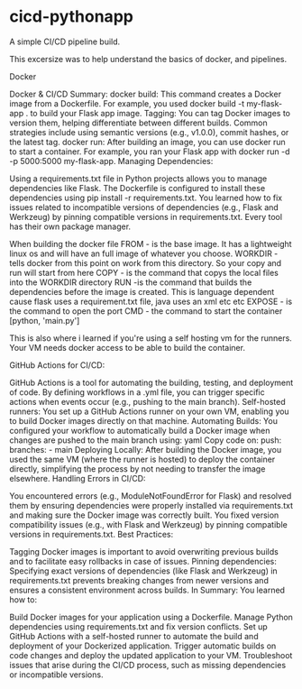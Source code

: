 # cicd-pythonapp

A simple CI/CD pipeline build.

This excersize was to help understand the basics of docker, and pipelines.

Docker


Docker & CI/CD Summary:
docker build: This command creates a Docker image from a Dockerfile. For example, you used docker build -t my-flask-app . to build your Flask app image.
Tagging: You can tag Docker images to version them, helping differentiate between different builds. Common strategies include using semantic versions (e.g., v1.0.0), commit hashes, or the latest tag.
docker run: After building an image, you can use docker run to start a container. For example, you ran your Flask app with docker run -d -p 5000:5000 my-flask-app.
Managing Dependencies:

Using a requirements.txt file in Python projects allows you to manage dependencies like Flask. The Dockerfile is configured to install these dependencies using pip install -r requirements.txt.
You learned how to fix issues related to incompatible versions of dependencies (e.g., Flask and Werkzeug) by pinning compatible versions in requirements.txt.  Every tool has their own package manager.

When building the docker file
FROM - is the base image.  It has a lightweight linux os and will have an full image of whatever you choose.
WORKDIR - tells docker from this point on work from this directory.  So your copy and run will start from here
COPY - is the command that copys the local files into the WORKDIR directory
RUN -is the command that builds the dependencies before the image is created.  This is language dependent cause flask uses a requirement.txt file, java uses an xml etc etc
EXPOSE - is the command to open the port
CMD - the command to start the container [python, 'main.py']

This is also where i learned if you're using a self hosting vm for the runners.  Your VM needs docker access to be able to build the container.

GitHub Actions for CI/CD:

GitHub Actions is a tool for automating the building, testing, and deployment of code. By defining workflows in a .yml file, you can trigger specific actions when events occur (e.g., pushing to the main branch).
Self-hosted runners: You set up a GitHub Actions runner on your own VM, enabling you to build Docker images directly on that machine.
Automating Builds: You configured your workflow to automatically build a Docker image when changes are pushed to the main branch using:
yaml
Copy code
on:
  push:
    branches:
      - main
Deploying Locally: After building the Docker image, you used the same VM (where the runner is hosted) to deploy the container directly, simplifying the process by not needing to transfer the image elsewhere.
Handling Errors in CI/CD:

You encountered errors (e.g., ModuleNotFoundError for Flask) and resolved them by ensuring dependencies were properly installed via requirements.txt and making sure the Docker image was correctly built.
You fixed version compatibility issues (e.g., with Flask and Werkzeug) by pinning compatible versions in requirements.txt.
Best Practices:

Tagging Docker images is important to avoid overwriting previous builds and to facilitate easy rollbacks in case of issues.
Pinning dependencies: Specifying exact versions of dependencies (like Flask and Werkzeug) in requirements.txt prevents breaking changes from newer versions and ensures a consistent environment across builds.
In Summary:
You learned how to:

Build Docker images for your application using a Dockerfile.
Manage Python dependencies using requirements.txt and fix version conflicts.
Set up GitHub Actions with a self-hosted runner to automate the build and deployment of your Dockerized application.
Trigger automatic builds on code changes and deploy the updated application to your VM.
Troubleshoot issues that arise during the CI/CD process, such as missing dependencies or incompatible versions.
